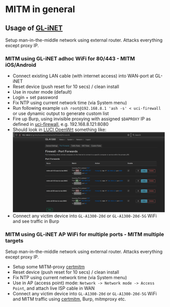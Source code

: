 # MITM in general

## Usage of [GL-iNET](https://www.gl-inet.com/products/gl-a1300/)
Setup man-in-the-middle network using external router. Attacks everything except proxy IP.

### MITM using GL-iNET adhoc WiFi for 80/443 - MITM iOS/Android
* Connect existing LAN cable (with internet access) into WAN-port at GL-iNET
* Reset device (push reset for 10 secs) / clean install
* Use in router mode (default)
* Login + set password
* Fix NTP using current network time (via System menu)
* Run following example `ssh root@192.168.8.1 'ash -s' < uci-firewall` or use dynamic output to generate custom list
* Fire up Burp, using invisible proxying with assigned `$DAPROXY` IP as defined in [uci-firewall](https://github.com/tomikoski/tk0-bugbounty/blob/master/mitm-general/uci-firewall), e.g. 192.168.8.121:8080
* Should look in [LUCI OpenWrt](http://192.168.8.1/cgi-bin/luci) something like:
![port forward rules](firewall.png)
* Connect any victim device into `GL-A1300-20d` or `GL-A1300-20d-5G` WiFi and see traffic in Burp


### MITM using GL-iNET AP WiFi for multiple ports - MITM multiple targets
Setup man-in-the-middle network using external router. Attacks everything except proxy IP.

* Setup some MITM-proxy [certmitm](https://github.com/aapooksman/certmitm)
* Reset device (push reset for 10 secs) / clean install
* Fix NTP using current network time (via System menu)
* Use in AP (access point) mode: `Network -> Network mode -> Access Point`, and attach live ISP cable in WAN
* Connect any victim device into `GL-A1300-20d` or `GL-A1300-20d-5G` WiFi and MITM traffic using [certmitm](https://github.com/aapooksman/certmitm), Burp, mitmproxy etc.
